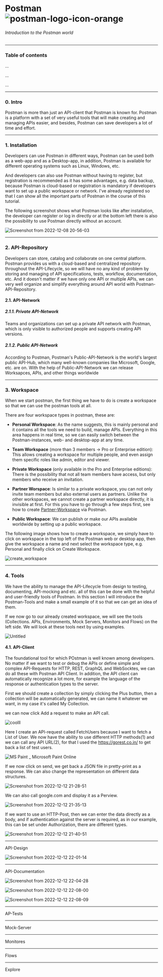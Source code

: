 # Postman  ![postman-logo-icon-orange](https://user-images.githubusercontent.com/43212219/206572553-5f96ba62-267a-485a-9434-00cc25e31c21.svg)


###### Introduction to the Postman world

-------

### Table of contents

...

...


...

--------
### 0. Intro

Postman is more than just an API-client that Postman is known for. Postman is a platform with a set of very useful tools that will make creating and managing APIs easier, and besides, Postman can save developers a lot of time and effort.

---------

### 1. Installation

Developers can use Postman in different ways, Postman can be used both as a web-app and as a Desktop-app, in addition, Postman is available for different operating systems such as Linux, Windows, etc.

And developers can also use Postman without having to register, but registration is recommended as it has some advantages, e.g. data backup, because Postman is cloud-based or registration is mandatory if developers want to set up a public workspace or network. I've already registered so that I can show all the important parts of Postman in the course of this tutorial.

The following screenshot shows what Postman looks like after installation, the developer can register or log in directly or at the bottom left there is also the possibility to use Postman directly without an account.

![Screenshot from 2022-12-08 20-56-03](https://user-images.githubusercontent.com/43212219/206555066-4ce9d7b4-42e2-439d-8533-b6f45260aeec.png)

---------

### 2. API-Repository

Developers can store, catalog and collaborate on one central platform. Postman provides us with a cloud-based and centralized repository throughout the API-Lifecycle, so we will have no any kind of problem by storing and managing of API specifications, tests, workflow, documentation, etc. And it doesn't matter if we have only one API or multiple APIs, we can very well organize and simplify everything around API world with Postman-API-Repository.


#### 2.1. API-Network

 ##### 2.1.1. Private API-Network
 
Teams and organizations can set up a private API network with Postman, which is only visible to authorized people and supports creating API versions.
 

 ##### 2.1.2. Public API-Network
 
 According to Postman, Postman's Public-API-Network is the world's largest public API-Hub, which many well-known companies like Microsoft, Google, etc.    are on. With the help of Public-API-Network we can release Worksapces, APIs, and other things worldwide

---------
### 3. Workspace

When we start postman, the first thing we have to do is create a workspace so that we can use the postman tools at all.

There are four workspace types in postman, these are:

+ **Personal Workspace**: As the name suggests, this is mainly personal and it contains all the tools we need to build, manage APIs. Everything in this area happens in real time, so we can easily switch between the Postman-instances, web- and desktop-app at any time.

+ **Team Workspace** (more than 3 members -> Pro or Enterprise edition): This allows creating a workspace for multiple people, and even assign them specific roles like admin, editor and viewer.

+ **Private Workspace** (only available in the Pro and Enterprise editions): There is the possibility that not all team members have access, but only members who receive an invitation.

+ **Partner Worspace**: Is similar to a private workspace, you can not only invite team members but also external users as partners.
Unlike the other workspaces, we cannot create a partner workspace directly, it is invisible at first. For this you have to go through a few steps first, see how to create [Partner-Workspace](https://blog.postman.com/introducing-partner-workspaces/) via Postman.

+ **Public Workspace**: We can publish or make our APIs available worldwide by setting up a public workspace.


The following image shows how to create a workspace, we simply have to click on workspace in the top left of the Postman web or desktop app, then give the workspace a name and next select the workspace type, e.g. Personal and finally click on Create Workspace.

![create_workspace](https://user-images.githubusercontent.com/43212219/207112977-c257b31f-4aa2-497a-a840-973af1fc78c2.png)


-------

### 4. Tools

We have the ability to manage the API-Lifecycle from design to testing, documenting, API-mocking and etc. all of this can be done with the helpful and user-friendly tools of Postman. In this section I will introduce the Postman-Tools and make a small example of it so that we can get an idea of them.

If we now go to our already created workspace, we will see the tools (Collections. APIs, Environments, Mock Servers, Monitors and Flows) on the left side. We will look at these tools next by using examples.

![Untitled](https://user-images.githubusercontent.com/43212219/207124332-b74adea7-8454-4a5c-93aa-20d1ea6f373e.png)




#### 4.1. API-Client

The foundational tool for which POstman is well known among developers. No matter if we want to test or debug the APIs or define simple and complex API-Requests for HTTP, REST, GraphQL and WebSocktes, we can do all these with Postman API Client. In addition, the API client can automatically recognize a lot more, for example the language of the response or authentication types to the server.

First we should create a collection by simply clicking the Plus button, then a collection will be automatically generated, we can name it whatever we want, in my case it's called My Collection.

we can now click Add a request to make an API call.

![coolll](https://user-images.githubusercontent.com/43212219/207129448-77515cad-5744-4ae6-ab11-5d4dd201158a.png)


Here I create an API-request called FetchUsers because I want to fetch a List of User. We now have the ability to use different HTTP methods(1) and we can call any API URL(2), for that I used the https://gorest.co.in/  to get back a list of test users.

![MS Paint _ Microsoft Paint Online](https://user-images.githubusercontent.com/43212219/207147530-339cda91-33d9-4c30-bb9b-dc2f4dd4f420.png)

If we now click on send, we get back a JSON file in pretty-print as a response. We can also change the representation on different data structures.

![Screenshot from 2022-12-12 21-28-51](https://user-images.githubusercontent.com/43212219/207148688-a2386719-2ede-4377-bd50-833164d67a46.png)

We can also call google.com and display it as a Perview.

![Screenshot from 2022-12-12 21-35-13](https://user-images.githubusercontent.com/43212219/207149181-dcdf04dd-cf54-4dd1-904f-5f8070693f64.png)

If we want to use an HTTP-Post, then we can enter the data directly as a body, and if authentication against the server is required, as in our example, this can be set under Authorization, there are different types.

![Screenshot from 2022-12-12 21-40-51](https://user-images.githubusercontent.com/43212219/207150074-e418138b-3e8c-4cd5-82c8-0034261cd499.png)

---------------

API-Design


![Screenshot from 2022-12-12 22-01-14](https://user-images.githubusercontent.com/43212219/207153852-6e05aa75-60e7-477d-a2fb-8b6dc9e86026.png)


-----


API-Documentation

![Screenshot from 2022-12-12 22-04-28](https://user-images.githubusercontent.com/43212219/207154551-9e2b21d8-b249-4f01-890d-f842a7f954cc.png)

![Screenshot from 2022-12-12 22-08-00](https://user-images.githubusercontent.com/43212219/207154849-dc2ad323-7b04-46b4-a058-c17ae9646f18.png)

![Screenshot from 2022-12-12 22-08-09](https://user-images.githubusercontent.com/43212219/207154854-a66bbe02-8fca-4630-aa99-ab23d6b6ca51.png)



-------------------
AP-Tests



------

Mock-Server






-------
Monitores




------


Flows




----------

Explore





